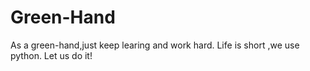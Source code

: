 # Green-Hand
As a green-hand,just keep learing and work hard. Life is short ,we use python.
Let us do it!
